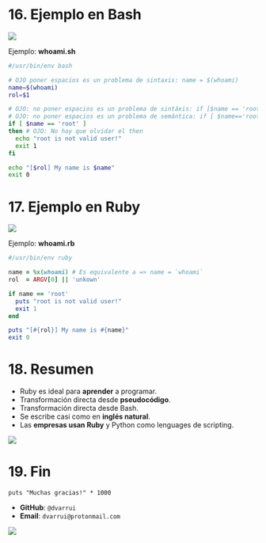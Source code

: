 
# 16. Ejemplo en Bash

![](images/whoami.sh.png)

Ejemplo: **whoami.sh**

```bash
#/usr/bin/env bash

# OJO poner espacios es un problema de sintaxis: name = $(whoami)
name=$(whoami)         
rol=$1

# OJO: no poner espacios es un problema de sintáxis: if [$name == 'root']
# OJO: no poner espacios es un problema de semántica: if [ $name=='root' ]
if [ $name == 'root' ]
then # OJO: No hay que olvidar el then
  echo "root is not valid user!"
  exit 1
fi

echo "[$rol] My name is $name"
exit 0
```

# 17. Ejemplo en Ruby

![](images/whoami.rb.png)

Ejemplo: **whoami.rb**

```ruby
#/usr/bin/env ruby

name = %x(whoami) # Es equivalente a => name = `whoami`
rol  = ARGV[0] || 'unkown'

if name == 'root'
  puts "root is not valid user!"
  exit 1
end

puts "[#{rol}] My name is #{name}"
exit 0
```

# 18. Resumen

* Ruby es ideal para **aprender** a programar.
* Transformación directa desde **pseudocódigo**.
* Transformación directa desde Bash.
* Se escribe casi como en **inglés natural**.
* Las **empresas usan Ruby** y Python como lenguages de scripting.

![](images/rubygems.png)

# 19. Fin

```
puts "Muchas gracias!" * 1000
```

* **GitHub**: `@dvarrui`
* **Email**: `dvarrui@protonmail.com`

![](images/puerto-de-la-cruz.png)

